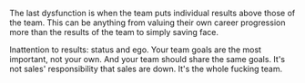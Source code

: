 The last dysfunction is when the team puts individual results above those of the team. This can be anything from valuing their own career progression more than the results of the team to simply saving face.





Inattention to results: status and ego. Your team goals are the most important, not your own. And your team should share the same goals. It's not sales' responsibility that sales are down. It's the whole fucking team.